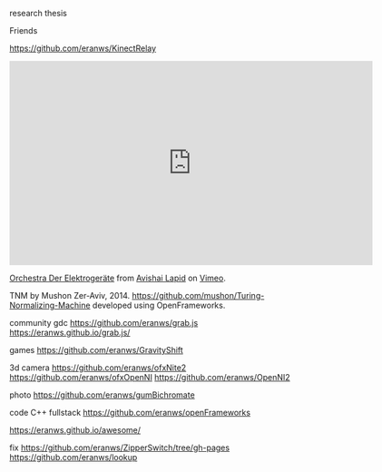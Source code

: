 research thesis

Friends

https://github.com/eranws/KinectRelay
<iframe src="https://player.vimeo.com/video/134534003" width="640" height="360" frameborder="0" webkitallowfullscreen mozallowfullscreen allowfullscreen></iframe>
<p><a href="https://vimeo.com/134534003">Orchestra Der Elektrogeräte</a> from <a href="https://vimeo.com/user13604462">Avishai Lapid</a> on <a href="https://vimeo.com">Vimeo</a>.</p>

TNM by Mushon Zer-Aviv, 2014.
https://github.com/mushon/Turing-Normalizing-Machine
developed using OpenFrameworks.

community
gdc
https://github.com/eranws/grab.js
https://eranws.github.io/grab.js/


games
https://github.com/eranws/GravityShift

3d camera
https://github.com/eranws/ofxNite2
https://github.com/eranws/ofxOpenNI
https://github.com/eranws/OpenNI2

photo
https://github.com/eranws/gumBichromate

code
C++
fullstack
https://github.com/eranws/openFrameworks


https://eranws.github.io/awesome/

fix 
https://github.com/eranws/ZipperSwitch/tree/gh-pages
https://github.com/eranws/lookup

